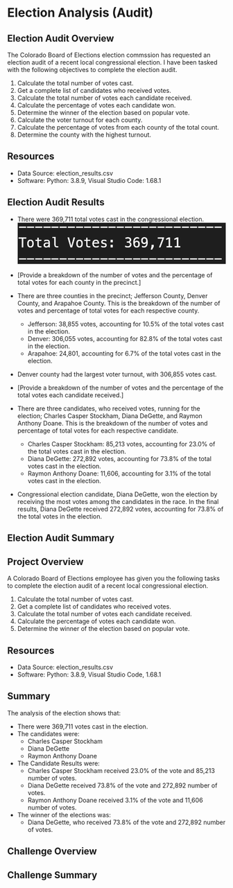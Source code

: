 # Election Analysis (Audit)

## Election Audit Overview
The Colorado Board of Elections election commssion has requested an election audit of a recent local congressional election. I have been tasked with the following objectives to complete the election audit.

1. Calculate the total number of votes cast.
2. Get a complete list of candidates who received votes.
3. Calculate the total number of votes each candidate received.
4. Calculate the percentage of votes each candidate won.
5. Determine the winner of the election based on popular vote.
6. Calculate the voter turnout for each county.
7. Calculate the percentage of votes from each county of the total count.
8. Determine the county with the highest turnout.

## Resources
- Data Source: election_results.csv
- Software: Python: 3.8.9, Visual Studio Code: 1.68.1

## Election Audit Results
- There were 369,711 total votes cast in the congressional election.
![alt text](https://github.com/kevin-eapen/Election_Analysis/blob/main/Images/Total_Votes.png?raw=true)

- [Provide a breakdown of the number of votes and the percentage of total votes for each county in the precinct.]
- There are three counties in the precinct; Jefferson County, Denver County, and Arapahoe County. This is the breakdown of the number of votes and           percentage of total votes for each respective county.
  - Jefferson: 38,855 votes, accounting for 10.5% of the total votes cast in the election.
  - Denver: 306,055 votes, accounting for 82.8% of the total votes cast in the election.
  - Arapahoe: 24,801, accounting for 6.7% of the total votes cast in the election.

- Denver county had the largest voter turnout, with 306,855 votes cast.

- [Provide a breakdown of the number of votes and the percentage of the total votes each candidate received.]
- There are three candidates, who received votes, running for the election; Charles Casper Stockham, Diana DeGette, and Raymon Anthony Doane. This is the     breakdown of the number of votes and percentage of total votes for each respective candidate.    
  - Charles Casper Stockham: 85,213 votes, accounting for 23.0% of the total votes cast in the election.
  - Diana DeGette: 272,892 votes, accounting for 73.8% of the total votes cast in the election.
  - Raymon Anthony Doane: 11,606, accounting for 3.1% of the total votes cast in the election.

- Congressional election candidate, Diana DeGette, won the election by receiving the most votes among the candidates in the race. In the final results,       Diana DeGette received 272,892 votes, accounting for 73.8% of the total votes in the election.

## Election Audit Summary

## Project Overview
A Colorado Board of Elections employee has given you the following tasks to complete the election audit of a recent local congressional election.

1. Calculate the total number of votes cast.
2. Get a complete list of candidates who received votes.
3. Calculate the total number of votes each candidate received.
4. Calculate the percentage of votes each candidate won.
5. Determine the winner of the election based on popular vote.

## Resources
- Data Source: election_results.csv
- Software: Python: 3.8.9, Visual Studio Code, 1.68.1

## Summary
The analysis of the election shows that:
- There were 369,711 votes cast in the election.
- The candidates were:
    - Charles Casper Stockham
    - Diana DeGette
    - Raymon Anthony Doane
- The Candidate Results were:
    - Charles Casper Stockham received 23.0% of the vote and 85,213 number of votes.
    - Diana DeGette received 73.8% of the vote and 272,892 number of votes.
    - Raymon Anthony Doane received 3.1% of the vote and 11,606 number of votes.
- The winner of the elections was:
    - Diana DeGette, who received 73.8% of the vote and 272,892 number of votes.
    
## Challenge Overview

## Challenge Summary
